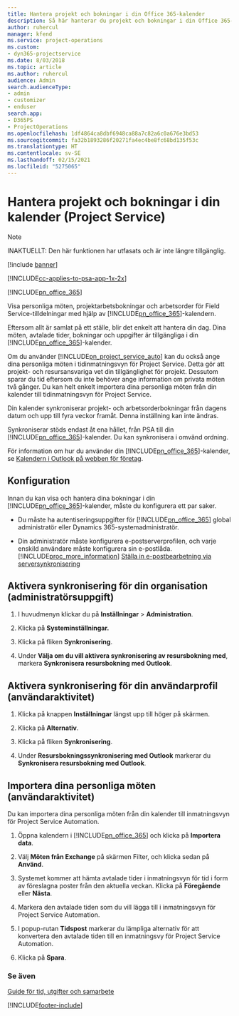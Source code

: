 ```yaml
---
title: Hantera projekt och bokningar i din Office 365-kalender
description: Så här hanterar du projekt och bokningar i din Office 365-kalender
author: ruhercul
manager: kfend
ms.service: project-operations
ms.custom:
- dyn365-projectservice
ms.date: 8/03/2018
ms.topic: article
ms.author: ruhercul
audience: Admin
search.audienceType:
- admin
- customizer
- enduser
search.app:
- D365PS
- ProjectOperations
ms.openlocfilehash: 1df4864ca8dbf6948ca88a7c82a6c0a676e3bd53
ms.sourcegitcommit: fa32b1893286f20271fa4ec4be8fc68bd135f53c
ms.translationtype: HT
ms.contentlocale: sv-SE
ms.lasthandoff: 02/15/2021
ms.locfileid: "5275065"
---
```

# <a name="manage-projects-and-bookings-in-your-calendar-project-service"></a>Hantera projekt och bokningar i din kalender (Project Service)

> [!Note]
> INAKTUELLT: Den här funktionen har utfasats och är inte längre tillgänglig.

[!include [banner](../includes/psa-now-project-operations.md)]

[!INCLUDE[cc-applies-to-psa-app-1x-2x](../includes/cc-applies-to-psa-app-1x-2x.md)]

[!INCLUDE[pn_office_365](../includes/pn-office-365.md)] 

Visa personliga möten, projektarbetsbokningar och arbetsorder för Field Service-tilldelningar med hjälp av [!INCLUDE[pn_office_365](../includes/pn-office-365.md)]-kalendern.  
  
 Eftersom allt är samlat på ett ställe, blir det enkelt att hantera din dag. Dina möten, avtalade tider, bokningar och uppgifter är tillgängliga i din [!INCLUDE[pn_office_365](../includes/pn-office-365.md)]-kalender.  
  
 Om du använder [!INCLUDE[pn_project_service_auto](../includes/pn-project-service-auto.md)] kan du också ange dina personliga möten i tidinmatningsvyn för Project Service. Detta gör att projekt- och resursansvariga vet din tillgänglighet för projekt. Dessutom sparar du tid eftersom du inte behöver ange information om privata möten två gånger. Du kan helt enkelt importera dina personliga möten från din kalender till tidinmatningsvyn för Project Service.  
  
 Din kalender synkroniserar projekt- och arbetsorderbokningar från dagens datum och upp till fyra veckor framåt. Denna inställning kan inte ändras.  
  
 Synkroniserar stöds endast åt ena hållet, från PSA till din [!INCLUDE[pn_office_365](../includes/pn-office-365.md)]-kalender. Du kan synkronisera i omvänd ordning. 
  
 För information om hur du använder din [!INCLUDE[pn_office_365](../includes/pn-office-365.md)]-kalender, se [Kalendern i Outlook på webben för företag](https://support.office.com/article/Calendar-in-Outlook-on-the-web-for-business-5219c457-d1fe-4c2f-9032-1a816b88e936).  
  
## <a name="setup"></a>Konfiguration  
 Innan du kan visa och hantera dina bokningar i din [!INCLUDE[pn_office_365](../includes/pn-office-365.md)]-kalender, måste du konfigurera ett par saker.  
  
- Du måste ha autentiseringsuppgifter för [!INCLUDE[pn_office_365](../includes/pn-office-365.md)] global administratör eller Dynamics 365-systemadministratör.  
  
- Din administratör måste konfigurera e-postserverprofilen, och varje enskild användare måste konfigurera sin e-postlåda. [!INCLUDE[proc_more_information](../includes/proc-more-information.md)] [Ställa in e-postbearbetning via serversynkronisering](https://docs.microsoft.com/dynamics365/customerengagement/on-premises/admin/set-up-server-side-synchronization-of-email-appointments-contacts-and-tasks)  
  
## <a name="turn-on-synchronization-for-your-organization-admin-task"></a>Aktivera synkronisering för din organisation (administratörsuppgift)  
  
1.  I huvudmenyn klickar du på **Inställningar** > **Administration**.  
  
2.  Klicka på **Systeminställningar.**  
  
3.  Klicka på fliken **Synkronisering**.  
  
4.  Under **Välja om du vill aktivera synkronisering av resursbokning med**, markera **Synkronisera resursbokning med Outlook**.  
  
## <a name="turn-on-synchronization-for-your-user-profile-user-task"></a>Aktivera synkronisering för din användarprofil (användaraktivitet)  
  
1.  Klicka på knappen **Inställningar** längst upp till höger på skärmen.  
  
2.  Klicka på **Alternativ**.  
  
3.  Klicka på fliken **Synkronisering**.  
  
4.  Under **Resursbokningssynkronisering med Outlook** markerar du **Synkronisera resursbokning med Outlook**.  
  
## <a name="import-your-personal-appointments-user-task"></a>Importera dina personliga möten (användaraktivitet)  
 Du kan importera dina personliga möten från din kalender till inmatningsvyn för Project Service Automation.  
  
1. Öppna kalendern i [!INCLUDE[pn_office_365](../includes/pn-office-365.md)] och klicka på **Importera data**.  
  
2. Välj **Möten från Exchange** på skärmen Filter, och klicka sedan på **Använd**.  
  
3. Systemet kommer att hämta avtalade tider i inmatningsvyn för tid i form av föreslagna poster från den aktuella veckan. Klicka på **Föregående** eller **Nästa**.  
  
4. Markera den avtalade tiden som du vill lägga till i inmatningsvyn för Project Service Automation.  
  
5. I popup-rutan **Tidspost** markerar du lämpliga alternativ för att konvertera den avtalade tiden till en inmatningsvy för Project Service Automation.  
  
6. Klicka på **Spara**.  
  
### <a name="see-also"></a>Se även  
 [Guide för tid, utgifter och samarbete](../psa/time-expense-collaboration-guide.md)


[!INCLUDE[footer-include](../includes/footer-banner.md)]